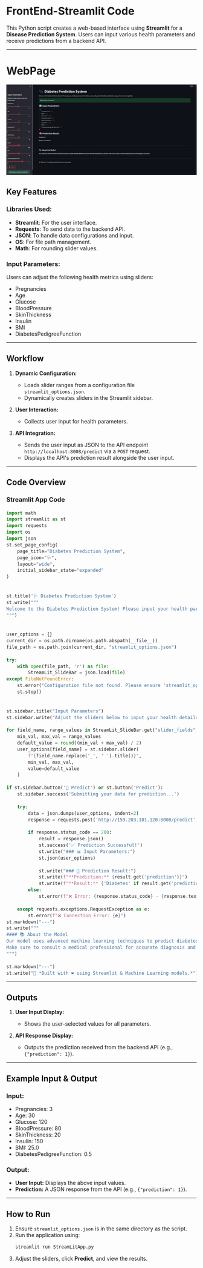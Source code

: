 
# FrontEnd-Streamlit Code

This Python script creates a web-based interface using **Streamlit** for a **Disease Prediction System**. Users can input various health parameters and receive predictions from a backend API.

---
# WebPage
![StreamLit App Preview](StreamLitApp.png)



## Key Features

### Libraries Used:
- **Streamlit**: For the user interface.
- **Requests**: To send data to the backend API.
- **JSON**: To handle data configurations and input.
- **OS**: For file path management.
- **Math**: For rounding slider values.

### Input Parameters:
Users can adjust the following health metrics using sliders:
- Pregnancies
- Age
- Glucose
- BloodPressure
- SkinThickness
- Insulin
- BMI
- DiabetesPedigreeFunction

---

## Workflow

1. **Dynamic Configuration:**
   - Loads slider ranges from a configuration file `streamlit_options.json`.
   - Dynamically creates sliders in the Streamlit sidebar.

2. **User Interaction:**
   - Collects user input for health parameters.

3. **API Integration:**
   - Sends the user input as JSON to the API endpoint `http://localhost:8008/predict` via a `POST` request.
   - Displays the API's prediction result alongside the user input.

---

## Code Overview

### **Streamlit App Code**
```python
import math
import streamlit as st
import requests
import os
import json
st.set_page_config(
    page_title="Diabetes Prediction System",
    page_icon="🩺",
    layout="wide",
    initial_sidebar_state="expanded"
)


st.title('🩺 Diabetes Prediction System')
st.write("""
Welcome to the Diabetes Prediction System! Please input your health parameters in the sidebar, and we will predict the likelihood of diabetes using our Machine Learning Models.
""")


user_options = {}
current_dir = os.path.dirname(os.path.abspath(__file__))
file_path = os.path.join(current_dir, "streamlit_options.json")

try:
    with open(file_path, 'r') as file:
        StreamLit_SlideBar = json.load(file)
except FileNotFoundError:
    st.error("Configuration file not found. Please ensure 'streamlit_options.json' exists.")
    st.stop()


st.sidebar.title("Input Parameters")
st.sidebar.write("Adjust the sliders below to input your health details:")

for field_name, range_values in StreamLit_SlideBar.get("slider_fields", {}).items():
    min_val, max_val = range_values
    default_value = round((min_val + max_val) / 2)
    user_options[field_name] = st.sidebar.slider(
        f"{field_name.replace('_', ' ').title()}",
        min_val, max_val,
        value=default_value
    )

if st.sidebar.button('🚀 Predict') or st.button('Predict'):
    st.sidebar.success('Submitting your data for prediction...')
    
    try:
        data = json.dumps(user_options, indent=2)
        response = requests.post('http://159.203.101.120:8008/predict', data=data)
        
        if response.status_code == 200:
            result = response.json()
            st.success('✅ Prediction Successful!')
            st.write("### 📊 Input Parameters:")
            st.json(user_options)
            
            st.write("### 🧠 Prediction Result:")
            st.write(f"**Prediction:** {result.get('prediction')}")
            st.write(f"**Result:** {'Diabetes' if result.get('prediction') == 1 else 'No Diabetes'}")
        else:
            st.error(f"❌ Error: {response.status_code} - {response.text}")
    
    except requests.exceptions.RequestException as e:
        st.error(f"❌ Connection Error: {e}")
st.markdown("---")
st.write("""
#### 📚 About the Model
Our model uses advanced machine learning techniques to predict diabetes likelihood based on the health parameters you provide. 
Make sure to consult a medical professional for accurate diagnosis and advice.
""")

st.markdown("---")
st.write("🚀 *Built with ❤️ using Streamlit & Machine Learning models.*")
```

---

## Outputs

1. **User Input Display:**
   - Shows the user-selected values for all parameters.
   
2. **API Response Display:**
   - Outputs the prediction received from the backend API (e.g., `{"prediction": 1}`).

---

## Example Input & Output

### Input:
- Pregnancies: 3  
- Age: 30  
- Glucose: 120  
- BloodPressure: 80  
- SkinThickness: 20  
- Insulin: 150  
- BMI: 25.0  
- DiabetesPedigreeFunction: 0.5  

### Output:
- **User Input:** Displays the above input values.
- **Prediction:** A JSON response from the API (e.g., `{"prediction": 1}`).

---

## How to Run
1. Ensure `streamlit_options.json` is in the same directory as the script.
2. Run the application using:
   ```bash
   streamlit run StreamLitApp.py
   ```
3. Adjust the sliders, click **Predict**, and view the results.
